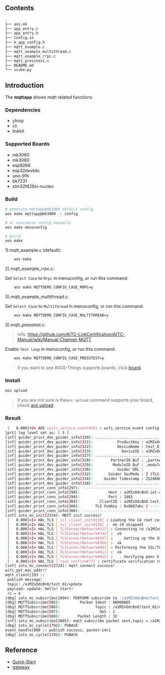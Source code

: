 ## Contents

```sh
.
├── aos.mk
├── app_entry.c
├── app_entry.h
├── Config.in
├── k_app_config.h
├── mqtt_example.c
├── mqtt_example_multithread.c
├── mqtt_example_rrpc.c
├── mqtt_presstest.c
├── README.md
└── ucube.py
```

## Introduction

The **mqttapp**  shows mqtt related functions.

### Dependencies

* yloop
* cli
* linkkit

### Supported Boards

- mk3060
- mk3080
- esp8266
- esp32devkitc
- uno-91h
- bk7231
- stm32f429zi-nucleo

### Build

```sh
# generate mqttapp@mk3060 default config
aos make mqttapp@mk3060 -c config

# or customize config manually
aos make menuconfig

# build
aos make
```

1).mqtt_example.c (default):

```sh
    aos make
```

2).mqtt_example_rrpc.c:

Set `Select Case` to `Rrpc` in menuconfig, or run this command:
```sh
    aos make MQTTDEMO_CONFIG_CASE_RRPC=y
```

3).mqtt_example_multithread.c:

Set `Select Case` to `Multithread` in menuconfig, or run this command:
```sh
    aos make MQTTDEMO_CONFIG_CASE_MULTITHREAD=y
```

3).mqtt_presstest.c:
> refs: https://github.com/AITC-LinkCertification/AITC-Manual/wiki/Manual-Channel-MQTT

Enable `Test Loop` in menuconfig, or run this command:
```sh
    aos make MQTTDEMO_CONFIG_CASE_PRESSTEST=y
```

> if you want to see AliOS-Things supports boards, click [board](../../../board).

### Install

```sh
aos upload
```

> if you are not sure is the`aos upload` command supports your board, check [aos upload](../../../build/site_scons/upload).

### Result

```sh
 [   0.000]<V> AOS [wifi_service_event#38] : wifi_service_event config.ssid cisco-15A7
[prt] log level set as: [ 5 ]
[inf] guider_print_dev_guider_info(320): ....................................................
[inf] guider_print_dev_guider_info(321):           ProductKey : a1MZxOdcBnO
[inf] guider_print_dev_guider_info(322):           DeviceName : test_01
[inf] guider_print_dev_guider_info(323):             DeviceID : a1MZxOdcBnO.test_01
[inf] guider_print_dev_guider_info(327): ....................................................
[inf] guider_print_dev_guider_info(328):        PartnerID Buf : ,partner_id=example.demo.partner-id
[inf] guider_print_dev_guider_info(329):         ModuleID Buf : ,module_id=example.demo.module-id
[inf] guider_print_dev_guider_info(330):           Guider URL : 
[inf] guider_print_dev_guider_info(332):       Guider SecMode : 2 (TLS + Direct)
[inf] guider_print_dev_guider_info(334):     Guider Timestamp : 2524608000000
[inf] guider_print_dev_guider_info(338): ....................................................
[inf] guider_print_conn_info(297): -----------------------------------------
[inf] guider_print_conn_info(298):             Host : a1MZxOdcBnO.iot-as-mqtt.cn-shanghai.aliyuncs.com
[inf] guider_print_conn_info(299):             Port : 1883
[inf] guider_print_conn_info(304):         ClientID : a1MZxOdcBnO.test_01|securemode=2,timestamp=2524608000000,signmethod=hmacsha1,gw=0,ext=0,partner_id=example.demo.partner-id,module_id=example.demo.module-id|
[inf] guider_print_conn_info(306):       TLS PubKey : 0x8087abc ('-----BEGIN CERTI ...')
[inf] guider_print_conn_info(309): -----------------------------------------
[inf] iotx_mc_init(2334): MQTT init success!
 [   0.000]<I> HAL_TLS [_ssl_client_init#130] : Loading the CA root certificate ...
 [   0.000]<I> HAL_TLS [_ssl_client_init#138] :  ok (0 skipped)
 [   0.000]<I> HAL_TLS [_TLSConnectNetwork#327] : Connecting to /a1MZxOdcBnO.iot-as-mqtt.cn-shanghai.aliyuncs.com/1883...
 [   0.000]<I> HAL_TLS [_TLSConnectNetwork#342] :  ok
 [   0.000]<I> HAL_TLS [_TLSConnectNetwork#347] :   . Setting up the SSL/TLS structure...
 [   0.000]<I> HAL_TLS [_TLSConnectNetwork#360] :  ok
 [   0.000]<I> HAL_TLS [_TLSConnectNetwork#401] : Performing the SSL/TLS handshake...
 [   0.000]<I> HAL_TLS [_TLSConnectNetwork#411] :  ok
 [   0.000]<I> HAL_TLS [_TLSConnectNetwork#415] :   . Verifying peer X.509 certificate..
 [   0.000]<I> HAL_TLS [_real_confirm#77] : certificate verification result: 0x00
[inf] iotx_mc_connect(2724): mqtt connect success!
wifi_get_mac_addr!!
mqtt_client|193 :: 
 publish message: 
 topic: /a1MZxOdcBnO/test_01/update
 payload: update: hello! start!
 rc = 4
[dbg] iotx_mc_subscribe(1994): PERFORM subscribe to '/a1MZxOdcBnO/test_01/data' (msgId=5)
[dbg] MQTTSubscribe(585):         Packet Ident : 00000005
[dbg] MQTTSubscribe(586):                Topic : /a1MZxOdcBnO/test_01/data
[dbg] MQTTSubscribe(587):                  QoS : 1
[dbg] MQTTSubscribe(588):        Packet Length : 32
[inf] iotx_mc_subscribe(2005): mqtt subscribe packet sent,topic = /a1MZxOdcBnO/test_01/data!
[dbg] iotx_mc_cycle(1791): PUBACK
event_handle|080 :: publish success, packet-id=1
[dbg] iotx_mc_cycle(1791): PUBACK
```

## Reference

* [Quick-Start](https://github.com/alibaba/AliOS-Things/wiki/Quick-Start)
* [gateway](https://code.aliyun.com/edward.yangx/public-docs/wikis/user-guide/linkkit/Prog_Guide/MQTT_Connect)
